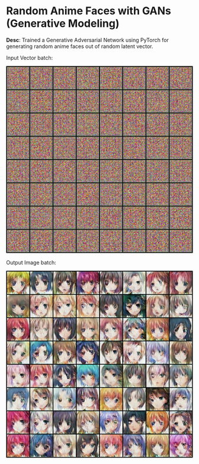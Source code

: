 # Random Anime Faces with GANs (Generative Modeling)

**Desc**: Trained a Generative Adversarial Network using PyTorch for generating random anime faces out of random latent vector.

Input Vector batch:

![Input Vector](https://github.com/VaibhavHaswani/Anime_GANs/blob/master/generated/animefaces/anime-gans-generated-0.png?raw=true)

Output Image batch:

![Output Image](https://github.com/VaibhavHaswani/Anime_GANs/blob/master/generated/animefaces/anime-gans-generated-20.png?raw=true)
